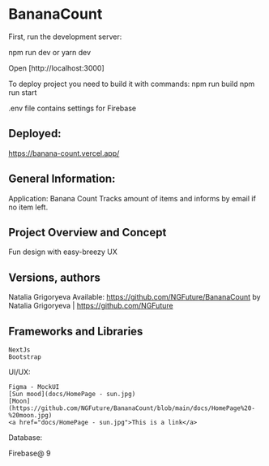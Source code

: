 # BananaCount

First, run the development server:

npm run dev
or
yarn dev

Open [http://localhost:3000]


To deploy project you need to build it with commands:
npm run build
npm run start

.env file contains settings for Firebase

## Deployed:
https://banana-count.vercel.app/

## General Information:

Application: Banana Count
Tracks amount of items and informs by email if no item left.

## Project Overview and Concept
Fun design with easy-breezy UX

## Versions, authors
Natalia Grigoryeva
Available: https://github.com/NGFuture/BananaCount
by Natalia Grigoryeva | https://github.com/NGFuture


 ## Frameworks and Libraries

    NextJs
    Bootstrap
    
   UI/UX:

    Figma - MockUI
    [Sun mood](docs/HomePage - sun.jpg)
    [Moon](https://github.com/NGFuture/BananaCount/blob/main/docs/HomePage%20-%20moon.jpg)
    <a href="docs/HomePage - sun.jpg">This is a link</a>

 Database:
 
   Firebase@ 9


